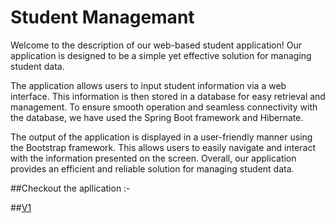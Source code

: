# Student Managemant

Welcome to the description of our web-based student application! Our application is designed to be a simple yet effective solution for managing student data.

The application allows users to input student information via a web interface. This information is then stored in a database for easy retrieval and management. To ensure smooth operation and seamless connectivity with the database, we have used the Spring Boot framework and Hibernate.

The output of the application is displayed in a user-friendly manner using the Bootstrap framework. This allows users to easily navigate and interact with the information presented on the screen. Overall, our application provides an efficient and reliable solution for managing student data.


##Checkout the apllication :-

##[V1](https://studmanage-web.up.railway.app/)